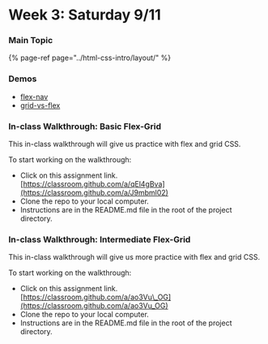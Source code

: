 # Week 3: Saturday 9/11

### Main Topic

{% page-ref page="../html-css-intro/layout/" %}

### Demos

* [flex-nav](https://github.com/hoc-demos/flex-nav)
* [grid-vs-flex](https://github.com/hoc-demos/grid-vs-flex)



### In-class Walkthrough: Basic Flex-Grid

This in-class walkthrough will give us practice with flex and grid CSS.

To start working on the walkthrough:

* Click on this assignment link. [https://classroom.github.com/a/qEl4gBva](https://classroom.github.com/a/J9mbml02)
* Clone the repo to your local computer.
* Instructions are in the README.md file in the root of the project directory.

### In-class Walkthrough: Intermediate Flex-Grid

This in-class walkthrough will give us more practice with flex and grid CSS.

To start working on the walkthrough:

* Click on this assignment link. [https://classroom.github.com/a/ao3Vu\_OG](https://classroom.github.com/a/ao3Vu_OG)
* Clone the repo to your local computer.
* Instructions are in the README.md file in the root of the project directory.



